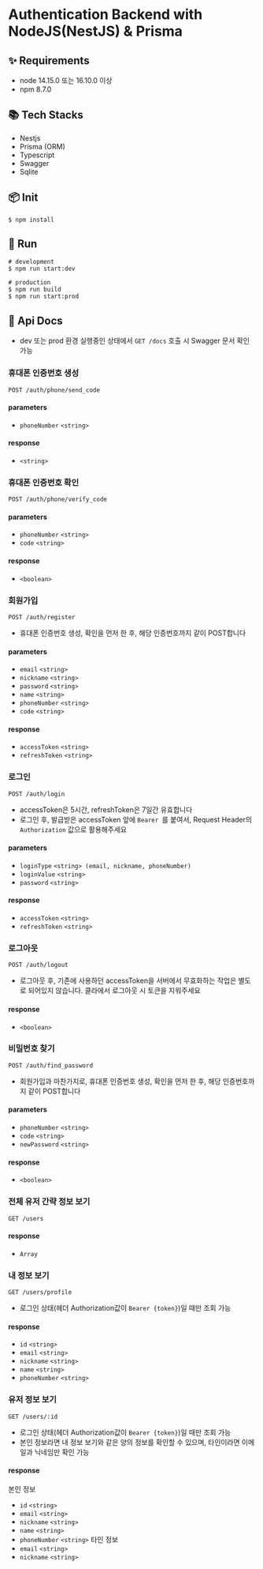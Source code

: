 # Authentication Backend with NodeJS(NestJS) & Prisma

## ✨ Requirements

- node 14.15.0 또는 16.10.0 이상
- npm 8.7.0

## 📚 Tech Stacks

- Nestjs
- Prisma (ORM)
- Typescript
- Swagger
- Sqlite

## 📦 Init

```shell
$ npm install
```

## 🔨 Run

```shell
# development
$ npm run start:dev

# production
$ npm run build
$ npm run start:prod
```

## 📝 Api Docs

- dev 또는 prod 환경 실행중인 상태에서 `GET /docs` 호출 시 Swagger 문서 확인 가능

### 휴대폰 인증번호 생성
`POST /auth/phone/send_code`

#### parameters
- `phoneNumber` `<string>`

#### response
- `<string>`

### 휴대폰 인증번호 확인
`POST /auth/phone/verify_code`

#### parameters
- `phoneNumber` `<string>`
- `code` `<string>`

#### response
- `<boolean>`

### 회원가입
`POST /auth/register`
- 휴대폰 인증번호 생성, 확인을 먼저 한 후, 해당 인증번호까지 같이 POST합니다

#### parameters
- `email` `<string>`
- `nickname` `<string>`
- `password` `<string>`
- `name` `<string>`
- `phoneNumber` `<string>`
- `code` `<string>`

#### response
- `accessToken` `<string>`
- `refreshToken` `<string>`

### 로그인
`POST /auth/login`
- accessToken은 5시간, refreshToken은 7일간 유효합니다
- 로그인 후, 발급받은 accessToken 앞에 `Bearer `를 붙여서, Request Header의 `Authorization` 값으로 활용해주세요

#### parameters
- `loginType` `<string> (email, nickname, phoneNumber)`
- `loginValue` `<string>`
- `password` `<string>`

#### response
- `accessToken` `<string>`
- `refreshToken` `<string>`

### 로그아웃
`POST /auth/logout`
- 로그아웃 후, 기존에 사용하던 accessToken을 서버에서 무효화하는 작업은 별도로 되어있지 않습니다. 클라에서 로그아웃 시 토큰을 지워주세요

#### response
- `<boolean>`

### 비밀번호 찾기
`POST /auth/find_password`
- 회원가입과 마찬가지로, 휴대폰 인증번호 생성, 확인을 먼저 한 후, 해당 인증번호까지 같이 POST합니다

#### parameters
- `phoneNumber` `<string>`
- `code` `<string>`
- `newPassword` `<string>`

#### response
- `<boolean>`

### 전체 유저 간략 정보 보기
`GET /users`

#### response
- `Array`

### 내 정보 보기
`GET /users/profile`
- 로그인 상태(헤더 Authorization값이 `Bearer {token}`)일 때만 조회 가능

#### response
- `id` `<string>`
- `email` `<string>`
- `nickname` `<string>`
- `name` `<string>`
- `phoneNumber` `<string>`

### 유저 정보 보기
`GET /users/:id`
- 로그인 상태(헤더 Authorization값이 `Bearer {token}`)일 때만 조회 가능
- 본인 정보라면 내 정보 보기와 같은 양의 정보를 확인할 수 있으며, 타인이라면 이메일과 닉네임만 확인 가능

#### response
본인 정보
- `id` `<string>`
- `email` `<string>`
- `nickname` `<string>`
- `name` `<string>`
- `phoneNumber` `<string>`
타인 정보
- `email` `<string>`
- `nickname` `<string>`